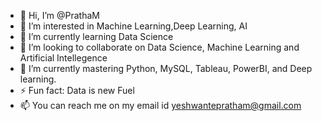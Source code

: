 - 👋 Hi, I’m @PrathaM
- 👀 I’m interested in Machine Learning,Deep Learning, AI
- 🌱 I’m currently learning Data Science
- 💞️ I’m looking to collaborate on Data Science, Machine Learning and Artificial Intellegence
- 🌱 I’m currently mastering Python, MySQL, Tableau, PowerBI, and Deep learning.
- ⚡ Fun fact: Data is new Fuel
- 📫 You can reach me on my email id yeshwantepratham@gmail.com

<!---
Pratham0405/Pratham0405 is a ✨ special ✨ repository because its `README.md` (this file) appears on your GitHub profile.
You can click the Preview link to take a look at your changes.
--->
